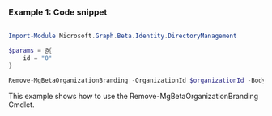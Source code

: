 ### Example 1: Code snippet

```powershell

Import-Module Microsoft.Graph.Beta.Identity.DirectoryManagement

$params = @{
	id = "0"
}

Remove-MgBetaOrganizationBranding -OrganizationId $organizationId -BodyParameter $params

```
This example shows how to use the Remove-MgBetaOrganizationBranding Cmdlet.

